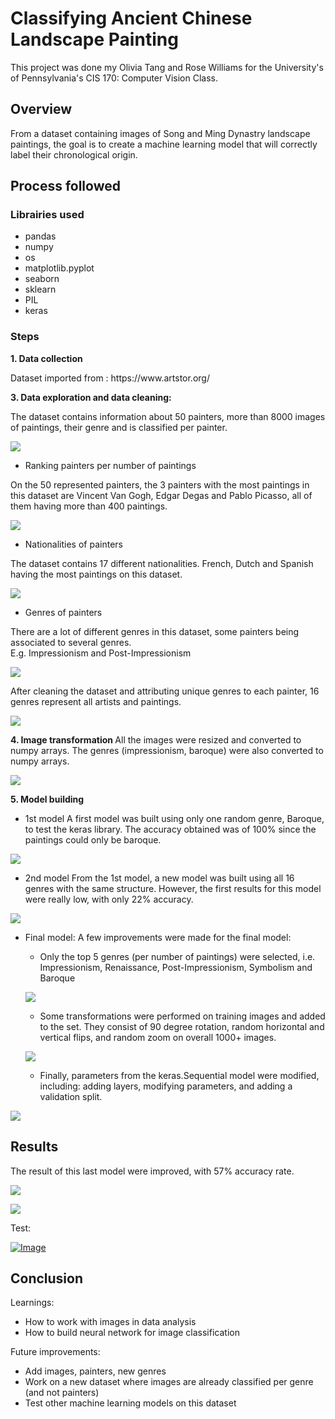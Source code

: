 # Classifying Ancient Chinese Landscape Painting

This project was done my Olivia Tang and Rose Williams for the University's of Pennsylvania's CIS 170: Computer Vision Class. 


## Overview
From a dataset containing images of Song and Ming Dynastry landscape paintings, the goal is to create a machine learning model that will correctly label their chronological origin.

## Process followed

### Librairies used
* pandas
* numpy
* os
* matplotlib.pyplot
* seaborn
* sklearn
* PIL
* keras

### Steps
<b>1. Data collection</b>
<p>Dataset imported from : https://www.artstor.org/</p>
  
<b>3. Data exploration and data cleaning: </b>
<div>The dataset contains information about 50 painters, more than 8000 images of paintings,  their genre and is classified per painter.</div>

![](https://otang47.github.io/Landscape-Painting-Classification/Media/ming_vs_song.png?raw=true)

* Ranking painters per number of paintings 
<div>On the 50 represented painters, the 3 painters with the most paintings in this dataset are Vincent Van Gogh, Edgar Degas and Pablo Picasso, all of them having more than 400 paintings. </div>

![](https://github.com/Camillelib/Art_Classifying_Project/blob/master/Media/3.%20Painters.png?raw=true)

* Nationalities of painters
<div>The dataset contains 17 different nationalities. French, Dutch and Spanish having the most paintings on this dataset. </div>

![](https://github.com/Camillelib/Art_Classifying_Project/blob/master/Media/2.%20Nationalities.png?raw=true)

* Genres of painters
<div>There are a lot of different genres in this dataset, some painters being associated to several genres.</div>
<div>E.g. Impressionism and Post-Impressionism</div>

![](https://github.com/Camillelib/Art_Classifying_Project/blob/master/Media/4.%20Genres%20before%20cleaning.png?raw=true)

<div>After cleaning the dataset and attributing unique genres to each painter, 16 genres represent all artists and paintings.</div>

![](https://github.com/Camillelib/Art_Classifying_Project/blob/master/Media/5.%20Genres%20after%20cleaning.png?raw=true)

<b> 4. Image transformation </b>
All the images were resized and converted to numpy arrays. The genres (impressionism, baroque) were also converted to numpy arrays.

![](https://github.com/Camillelib/Art_Classifying_Project/blob/master/Media/9.%20Resizing%20images.png?raw=true)

<b> 5. Model building </b>

* 1st model
A first model was built using only one random genre, Baroque, to test the keras library. The accuracy obtained was of 100% since the paintings could only be baroque.

![](https://github.com/Camillelib/Art_Classifying_Project/blob/master/Media/6.%20Model%201.png?raw=true)

* 2nd model
From the 1st model, a new model was built using all 16 genres with the same structure. However, the first results for this model were really low, with only 22% accuracy.

![](https://github.com/Camillelib/Art_Classifying_Project/blob/master/Media/7.%20Model%202.png?raw=true)

* Final model:
A few improvements were made for the final model:

  * Only the top 5 genres (per number of paintings) were selected, i.e. Impressionism, Renaissance, Post-Impressionism, Symbolism and Baroque
  
  ![](https://github.com/Camillelib/Art_Classifying_Project/blob/master/Media/8.%20Model%203.png?raw=true)
  
  * Some transformations were performed on training images and added to the set. They consist of 90 degree rotation, random horizontal and vertical flips, and random zoom on overall 1000+ images.
  
  ![](https://github.com/Camillelib/Art_Classifying_Project/blob/master/Media/9b.%20Transforming%20images.png?raw=true)
  
  * Finally, parameters from the keras.Sequential model were modified, including: adding layers, modifying parameters, and adding a validation split. 
  
![](https://github.com/Camillelib/Art_Classifying_Project/blob/master/Media/10.%20Model%203%20summary.png?raw=true)

## Results
The result of this last model were improved, with 57% accuracy rate. 

![](https://github.com/Camillelib/Art_Classifying_Project/blob/master/Media/11.%20Model%203%20results.png?raw=true)

![](https://github.com/Camillelib/Art_Classifying_Project/blob/master/Media/12.%20Model%203%20confusion%20matrix.png?raw=true)

<div>Test:</div>

[![Image](/Media/13.Youtube_video.png)](https://www.youtube.com/watch?v=RbJoAtRr6hY&feature=youtu.be)


## Conclusion
Learnings:
* How to work with images in data analysis
* How to build neural network for image classification

Future improvements:
* Add  images,  painters,  new genres
* Work on a new dataset where images are already classified per genre (and not painters)
* Test other machine learning models on this dataset

